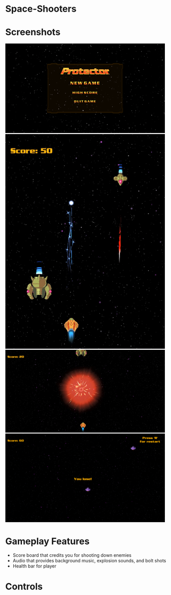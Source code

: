 # Space-Shooters

# Screenshots

<img src="Images/MenuScreen.PNG" width=500>
<img src="Images/inGame3.PNG" width=500>
<img src="Images/inGame2.PNG" width=500>
<img src="Images/You lose.PNG" width=500>


# Gameplay Features
- Score board that credits you for shooting down enemies 
- Audio that provides background music, explosion sounds, and
  bolt shots
- Health bar for player

# Controls
